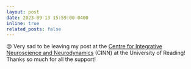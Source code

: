 ```yaml
---
layout: post
date: 2023-09-13 15:59:00-0400
inline: true
related_posts: false
---
```


😢 Very sad to be leaving my post at the [Centre for Integrative Neuroscience and Neurodynamics](https://research.reading.ac.uk/cinn/) (CINN) at the University of Reading! Thanks so much for all the support!
